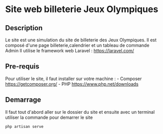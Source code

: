 # Site web billeterie Jeux Olympiques

## Description
Le site est une simulation du site de billeterie des Jeux Olympiques. Il est composé d'une page billeterie,calendrier et un tableau de commande Admin
Il utilise le framework web Laravel : https://laravel.com/

## Pre-requis
Pour utiliser le site, il faut installer sur votre machine : 
    - Composer https://getcomposer.org/
    - PHP https://www.php.net/downloads

## Demarrage
Il faut tout d'abord aller sur le dossier du site et ensuite avec un terminal utiliser la commande pour demarrer le site

````
php artisan serve
````
